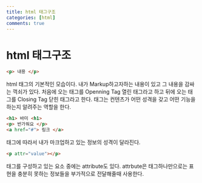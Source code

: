 ```yaml
---
title: html 태그구조
categories: [html]
comments: true
---
```


# html 태그구조

```html
<p> 내용 </p>
```
html 태그의 기본적인 모습이다.
내가 Markup하고자하는 내용이 있고 그 내용을 감싸는 꺽쇠가 있다.
처음에 오는 태그를 Openning Tag 열린 태그라고 하고 뒤에 오는 태그를 Closing Tag 닫힌 태그라고 한다.
태그는 컨텐츠가 어떤 성격을 갖고 어떤 기능을 하는지 알려주는 역할을 한다.

```html
<h1> 바미 <h1>
<p> 반가워요 </p>
<a href="#"> 링크 </a>
```
태그에 따라서 내가 마크업하고 있는 정보의 성격이 달라진다.


```html
<p attr="value"></p>
```
태그를 구성하고 있는 요소 중에는 attribute도 있다.
attrbute은 태그하나만으로는 표현을 충분히 못하는 정보들을 부가적으로 전달해줄때 사용한다.


